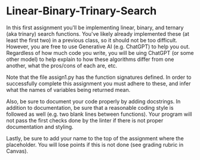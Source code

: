 # Linear-Binary-Trinary-Search

In this first assignment you'll be implementing linear, binary, and ternary (aka trinary) search functions. You've likely already implemented these (at least the first two) in a previous class, so it should not be too difficult. However, you are free to use Generative AI (e.g. ChatGPT) to help you out. Regardless of how much code you write, you will be uing ChatGPT (or some other model) to help explain to how these algorithms differ from one another, what the pros/cons of each are, etc.

Note that the file assign1.py has the function signatures defined. In order to successfully complete this assignment you must adhere to these, and infer what the names of variables being returned mean.

Also, be sure to document your code properly by adding docstrings. In addition to documentation, be sure that a reasonable coding style is followed as well (e.g. two blank lines between functions). Your program will not pass the first checks done by the linter if there is not proper documentation and styling.

Lastly, be sure to add your name to the top of the assignment where the placeholder. You will lose points if this is not done (see grading rubric in Canvas).

